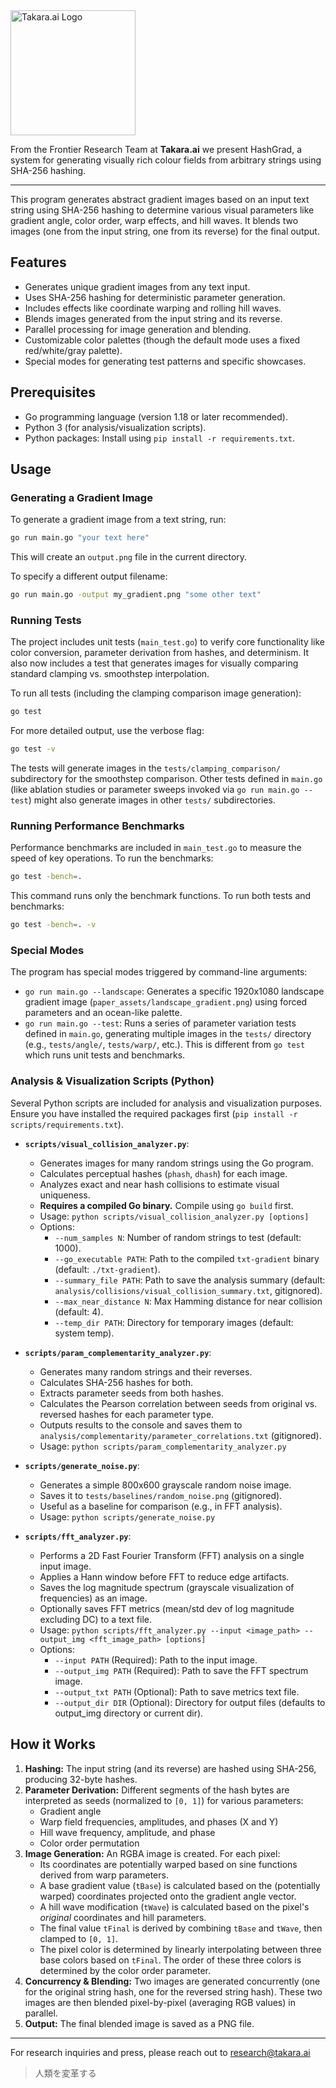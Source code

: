 <img src="https://takara.ai/images/logo-24/TakaraAi.svg" width="200" alt="Takara.ai Logo" />

From the Frontier Research Team at **Takara.ai** we present HashGrad, a system for generating visually rich colour fields from arbitrary strings using SHA-256 hashing.

---

This program generates abstract gradient images based on an input text string using SHA-256 hashing to determine various visual parameters like gradient angle, color order, warp effects, and hill waves. It blends two images (one from the input string, one from its reverse) for the final output.

## Features

- Generates unique gradient images from any text input.
- Uses SHA-256 hashing for deterministic parameter generation.
- Includes effects like coordinate warping and rolling hill waves.
- Blends images generated from the input string and its reverse.
- Parallel processing for image generation and blending.
- Customizable color palettes (though the default mode uses a fixed red/white/gray palette).
- Special modes for generating test patterns and specific showcases.

## Prerequisites

- Go programming language (version 1.18 or later recommended).
- Python 3 (for analysis/visualization scripts).
- Python packages: Install using `pip install -r requirements.txt`.

## Usage

### Generating a Gradient Image

To generate a gradient image from a text string, run:

```bash
go run main.go "your text here"
```

This will create an `output.png` file in the current directory.

To specify a different output filename:

```bash
go run main.go -output my_gradient.png "some other text"
```

### Running Tests

The project includes unit tests (`main_test.go`) to verify core functionality like color conversion, parameter derivation from hashes, and determinism. It also now includes a test that generates images for visually comparing standard clamping vs. smoothstep interpolation.

To run all tests (including the clamping comparison image generation):

```bash
go test
```

For more detailed output, use the verbose flag:

```bash
go test -v
```

The tests will generate images in the `tests/clamping_comparison/` subdirectory for the smoothstep comparison. Other tests defined in `main.go` (like ablation studies or parameter sweeps invoked via `go run main.go --test`) might also generate images in other `tests/` subdirectories.

### Running Performance Benchmarks

Performance benchmarks are included in `main_test.go` to measure the speed of key operations. To run the benchmarks:

```bash
go test -bench=.
```

This command runs only the benchmark functions. To run both tests and benchmarks:

```bash
go test -bench=. -v
```

### Special Modes

The program has special modes triggered by command-line arguments:

- `go run main.go --landscape`: Generates a specific 1920x1080 landscape gradient image (`paper_assets/landscape_gradient.png`) using forced parameters and an ocean-like palette.
- `go run main.go --test`: Runs a series of parameter variation tests defined in `main.go`, generating multiple images in the `tests/` directory (e.g., `tests/angle/`, `tests/warp/`, etc.). This is different from `go test` which runs unit tests and benchmarks.

### Analysis & Visualization Scripts (Python)

Several Python scripts are included for analysis and visualization purposes. Ensure you have installed the required packages first (`pip install -r scripts/requirements.txt`).

- **`scripts/visual_collision_analyzer.py`**:

  - Generates images for many random strings using the Go program.
  - Calculates perceptual hashes (`phash`, `dhash`) for each image.
  - Analyzes exact and near hash collisions to estimate visual uniqueness.
  - **Requires a compiled Go binary.** Compile using `go build` first.
  - Usage: `python scripts/visual_collision_analyzer.py [options]`
  - Options:
    - `--num_samples N`: Number of random strings to test (default: 1000).
    - `--go_executable PATH`: Path to the compiled `txt-gradient` binary (default: `./txt-gradient`).
    - `--summary_file PATH`: Path to save the analysis summary (default: `analysis/collisions/visual_collision_summary.txt`, gitignored).
    - `--max_near_distance N`: Max Hamming distance for near collision (default: 4).
    - `--temp_dir PATH`: Directory for temporary images (default: system temp).

- **`scripts/param_complementarity_analyzer.py`**:

  - Generates many random strings and their reverses.
  - Calculates SHA-256 hashes for both.
  - Extracts parameter seeds from both hashes.
  - Calculates the Pearson correlation between seeds from original vs. reversed hashes for each parameter type.
  - Outputs results to the console and saves them to `analysis/complementarity/parameter_correlations.txt` (gitignored).
  - Usage: `python scripts/param_complementarity_analyzer.py`

- **`scripts/generate_noise.py`**:

  - Generates a simple 800x600 grayscale random noise image.
  - Saves it to `tests/baselines/random_noise.png` (gitignored).
  - Useful as a baseline for comparison (e.g., in FFT analysis).
  - Usage: `python scripts/generate_noise.py`

- **`scripts/fft_analyzer.py`**:
  - Performs a 2D Fast Fourier Transform (FFT) analysis on a single input image.
  - Applies a Hann window before FFT to reduce edge artifacts.
  - Saves the log magnitude spectrum (grayscale visualization of frequencies) as an image.
  - Optionally saves FFT metrics (mean/std dev of log magnitude excluding DC) to a text file.
  - Usage: `python scripts/fft_analyzer.py --input <image_path> --output_img <fft_image_path> [options]`
  - Options:
    - `--input PATH` (Required): Path to the input image.
    - `--output_img PATH` (Required): Path to save the FFT spectrum image.
    - `--output_txt PATH` (Optional): Path to save metrics text file.
    - `--output_dir DIR` (Optional): Directory for output files (defaults to output_img directory or current dir).

## How it Works

1.  **Hashing:** The input string (and its reverse) are hashed using SHA-256, producing 32-byte hashes.
2.  **Parameter Derivation:** Different segments of the hash bytes are interpreted as seeds (normalized to `[0, 1]`) for various parameters:
    - Gradient angle
    - Warp field frequencies, amplitudes, and phases (X and Y)
    - Hill wave frequency, amplitude, and phase
    - Color order permutation
3.  **Image Generation:** An RGBA image is created. For each pixel:
    - Its coordinates are potentially warped based on sine functions derived from warp parameters.
    - A base gradient value (`tBase`) is calculated based on the (potentially warped) coordinates projected onto the gradient angle vector.
    - A hill wave modification (`tWave`) is calculated based on the pixel's _original_ coordinates and hill parameters.
    - The final value `tFinal` is derived by combining `tBase` and `tWave`, then clamped to `[0, 1]`.
    - The pixel color is determined by linearly interpolating between three base colors based on `tFinal`. The order of these three colors is determined by the color order parameter.
4.  **Concurrency & Blending:** Two images are generated concurrently (one for the original string hash, one for the reversed string hash). These two images are then blended pixel-by-pixel (averaging RGB values) in parallel.
5.  **Output:** The final blended image is saved as a PNG file.

---

For research inquiries and press, please reach out to research@takara.ai

> 人類を変革する
